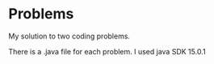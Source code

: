 # Problems
My solution to two coding problems.


There is a .java file for each problem.
I used java SDK 15.0.1
